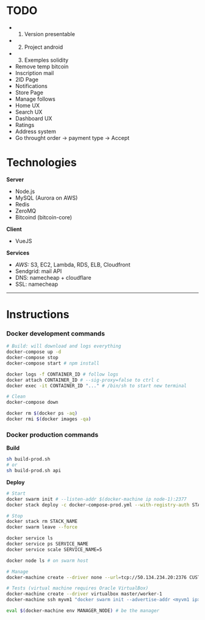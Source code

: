 # TODO

- 1. Version presentable
- 2. Project android
- 3. Exemples solidity
- Remove temp bitcoin
- Inscription mail
- 2ID Page
- Notifications
- Store Page
- Manage follows
- Home UX
- Search UX
- Dashboard UX
- Ratings
- Address system
- Go throught order -> payment type -> Accept

# Technologies

**Server**
- Node.js
- MySQL (Aurora on AWS)
- Redis
- ZeroMQ
- Bitcoind (bitcoin-core)

**Client**
- VueJS

**Services**
- *AWS:* S3, EC2, Lambda, RDS, ELB, Cloudfront
- Sendgrid: mail API
- DNS: namecheap + cloudflare
- SSL: namecheap

---
# Instructions
### Docker development commands
``` bash
# Build: will download and logs everything
docker-compose up -d
docker-compose stop
docker-compose start # npm install

docker logs -f CONTAINER_ID # follow logs
docker attach CONTAINER_ID # --sig-proxy=false to ctrl c
docker exec -it CONTAINER_ID "..." # /bin/sh to start new terminal

# Clean
docker-compose down

docker rm $(docker ps -aq)
docker rmi $(docker images -qa)
```

### Docker production commands
**Build**
``` bash
sh build-prod.sh
# or
sh build-prod.sh api
```

**Deploy**
``` bash
# Start
docker swarm init # --listen-addr $(docker-machine ip node-1):2377
docker stack deploy -c docker-compose-prod.yml --with-registry-auth STACK_NAME

# Stop
docker stack rm STACK_NAME
docker swarm leave --force

docker service ls
docker service ps SERVICE_NAME
docker service scale SERVICE_NAME=5

docker node ls # on swarm host

# Manage
docker-machine create --driver none --url=tcp://50.134.234.20:2376 CUSTOM_HW

# Tests (virtual machine requires Oracle VirtualBox)
docker-machine create --driver virtualbox master/worker-1
docker-machine ssh myvm1 "docker swarm init --advertise-addr <myvm1 ip>"

eval $(docker-machine env MANAGER_NODE) # be the manager
```
